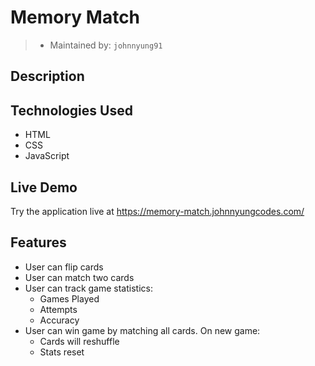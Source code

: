 # Memory Match

> - Maintained by: `johnnyung91`


## Description



## Technologies Used
- HTML
- CSS
- JavaScript

## Live Demo

Try the application live at https://memory-match.johnnyungcodes.com/

## Features
- User can flip cards
- User can match two cards
- User can track game statistics:
    - Games Played
    - Attempts
    - Accuracy
- User can win game by matching all cards.  On new game:
    - Cards will reshuffle
    - Stats reset

